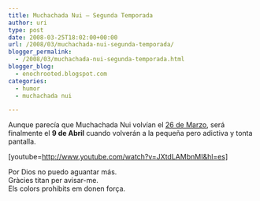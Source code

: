 ```yaml
---
title: Muchachada Nui – Segunda Temporada
author: uri
type: post
date: 2008-03-25T18:02:00+00:00
url: /2008/03/muchachada-nui-segunda-temporada/
blogger_permalink:
  - /2008/03/muchachada-nui-segunda-temporada.html
blogger_blog:
  - enochrooted.blogspot.com
categories:
  - humor
  - muchachada nui

---
```

Aunque parecía que Muchachada Nui volvían el [26 de Marzo][1], será finalmente el <span style="font-weight:bold;">9 de Abril</span> cuando volverán a la pequeña pero adictiva y tonta pantalla.

[youtube=http://www.youtube.com/watch?v=JXtdLAMbnMI&hl=es]

Por Dios no puedo aguantar más.  
Gràcies titan per avisar-me.  
Els colors prohibits em donen força. 

<div class="blogger-post-footer">
  <img width='1' height='1' />
</div>

 [1]: http://blogs.rtve.es/muchachadanui/2008/3/5/la-segunda-temporada-muy-pronto
